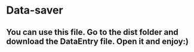 # Data-saver

## You can use this file. Go to the dist folder and download the DataEntry file. Open it and enjoy:)
